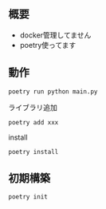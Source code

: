 
## 概要
- docker管理してません
- poetry使ってます


## 動作
```shell
poetry run python main.py
```

ライブラリ追加
```shell
poetry add xxx
```

install
```shell
poetry install
```

## 初期構築
```shell
poetry init
```

